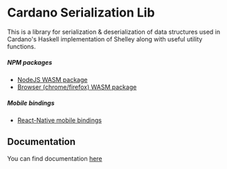 # Cardano Serialization Lib

This is a library for serialization & deserialization of data structures used in Cardano's Haskell implementation of Shelley along with useful utility functions.

##### NPM packages

- [NodeJS WASM package](https://www.npmjs.com/package/@emurgo/cardano-serialization-lib-nodejs)
- [Browser (chrome/firefox) WASM package](https://www.npmjs.com/package/@emurgo/cardano-serialization-lib-browser)

##### Mobile bindings

- [React-Native mobile bindings](https://github.com/Emurgo/react-native-haskell-shelley)

## Documentation

You can find documentation [here](https://docs.cardano.org/projects/cardano-serialization-lib/en/latest/)